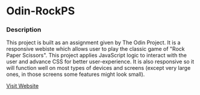 # Odin-RockPS

### Description

This project is built as an assignment given by The Odin Project. It is a responsive webiste which allows user to play the classic game of "Rock Paper Scissors". This project applies JavaScript logic to interact with the user and advance CSS for better user-experience. It is also responsive so it will function well on most types of devices and screens (except very large ones, in those screens some features might look small).

[Visit Website](https://tr1ckypumpk1n.github.io/odin-rockps/)
